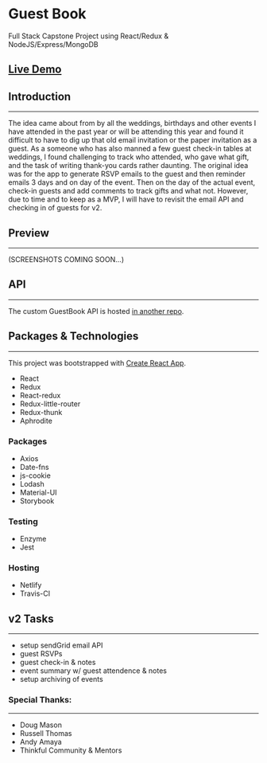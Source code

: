 # Guest Book 

Full Stack Capstone Project using React/Redux & NodeJS/Express/MongoDB

## [Live Demo](https://guestbook.netlify.com)

## Introduction
---

The idea came about from by all the weddings, birthdays and other events I have attended in the past year or will be attending this year and found it difficult to have to dig up that old email invitation or the paper invitation as a guest. As a someone who has also manned a few guest check-in tables at weddings, I found challenging to track who attended, who gave what gift, and the task of writing thank-you cards rather daunting. The original idea was for the app to generate RSVP emails to the guest and then reminder emails 3 days and on day of the event. Then on the day of the actual event, check-in guests and add comments to track gifts and what not. However, due to time and to keep as a MVP, I will have to revisit the email API and checking in of guests for v2. 

## Preview
---
(SCREENSHOTS COMING SOON...)
## API 
---
The custom GuestBook API is hosted [in another repo](https://github.com/codeannie/guestbook-api2).  

## Packages & Technologies 
---

This project was bootstrapped with [Create React App](https://github.com/facebookincubator/create-react-app).

* React
* Redux
* React-redux
* Redux-little-router
* Redux-thunk
* Aphrodite

### Packages
* Axios
* Date-fns
* js-cookie
* Lodash
* Material-UI
* Storybook

### Testing
* Enzyme
* Jest

### Hosting
* Netlify
* Travis-CI 

## v2 Tasks
---
* setup sendGrid email API
* guest RSVPs
* guest check-in & notes
* event summary w/ guest attendence & notes
* setup archiving of events 
### Special Thanks:
---
* Doug Mason
* Russell Thomas
* Andy Amaya
* Thinkful Community & Mentors 